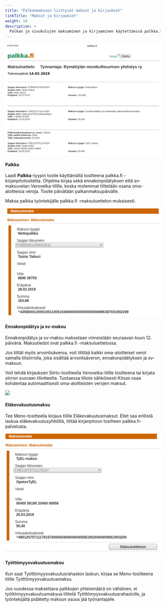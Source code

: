 ```yaml
---
title: "Palkanmaksuun liittyvät maksut ja kirjaukset"
linkTitle: "Maksut ja kirjaukset"
weight: 10
description: >
  Palkan ja sivukulujen maksaminen ja kirjaaminen käytettäessä palkka.fi-palvelua.
---
```


![](/img/fi/kirjaus/palkka/maksuluettelo.png)

#### Palkka

Laadi **Palkka**-tyypin tosite käyttämällä tositteena palkka.fi -kirjanpitotositetta. Ohjelma kirjaa sekä ennakonpidätyksen että sv-maksuvelan Verovelka-tilille, koska molemmat tilitetään osana oma-aloitteisia veroja. Tosite päivätään palkanmaksupäivälle.

Maksa palkka työntekijälle palkka.fi -maksuluettelon mukaisesti.

![](/img/fi/kirjaus/palkka/palkanmaksu.png)

#### Ennakonpidätys ja sv-maksu

Ennakonpidätys ja sv-maksu maksetaan viimeistään seuraavan kuun 12. päivänä. Maksutiedot ovat palkka.fi -maksuluettelossa.

Jos tilität myös arvonlisäveroa, voit tilittää kaikki oma-aloitteiset verot samalla tilisiirrolla, joka sisältää arvonlisäveron, ennakonpidätyksen ja sv-maksun.

Voit tehdä kirjauksen Siirto-tositteella Verovelka-tilille tositteena tai kirjata siirron suoraan tiliotteelta. Tuotaessa tiliote sähköisesti Kitsas osaa kohdentaa automaattisesti oma-aloitteisten verojen maksut.

![](/img/fi/kirjaus/palkka/ennakonpidätys.png)

#### Eläkevakuutusmaksu

Tee Meno-tositteella kirjaus tilille Eläkevakuutusmaksut. Ellet saa erillistä laskua eläkevakuutusyhtiöltä, liittää kirjanpitoon tositteen palkka.fi-palvelusta.

![](/img/fi/kirjaus/palkka/tyel.png)

#### Työttömyysvakuutusmaksu

Kun saat Työttömyysvakuutusrahaston laskun, kirjaa se Meno-tositteena tilille Työttömyysvakuutusmaksu.

Jos vuodessa maksettava palkkojen yhteismäärä on vähäinen, ei työttömyysvakuutusmaksua tilitetä Työttömyysvakuutusrahastolle, ja työntekijältä pidätetty maksun osuus jää työnantajalle.
